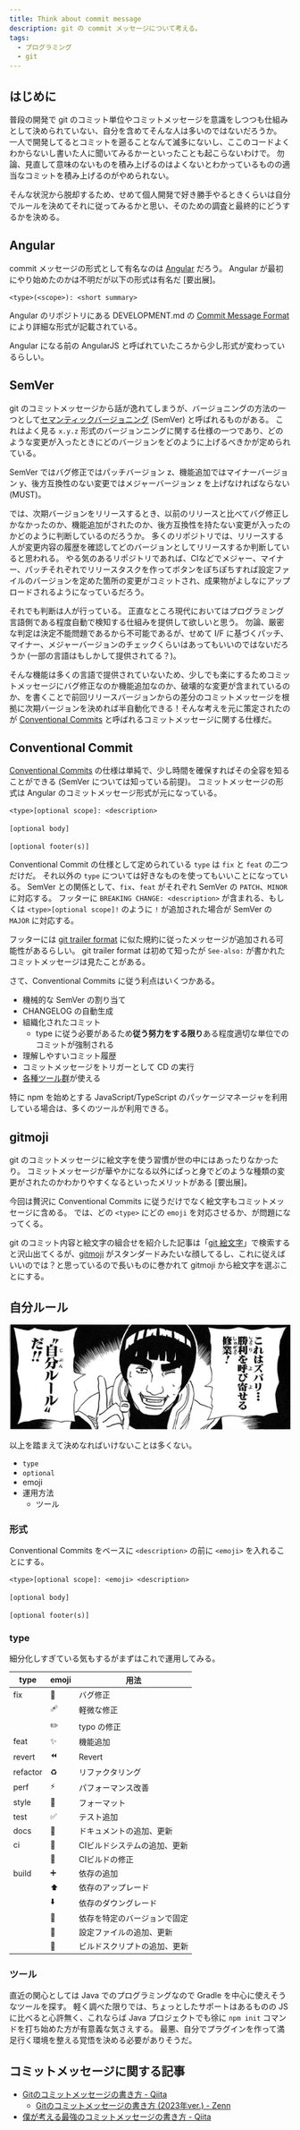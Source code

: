 ```yaml
---
title: Think about commit message
description: git の commit メッセージについて考える。
tags:
  - プログラミング
  - git
---
```


## はじめに

普段の開発で git のコミット単位やコミットメッセージを意識をしつつも仕組みとして決められていない、自分を含めてそんな人は多いのではないだろうか。
一人で開発してるとコミットを遡ることなんて滅多にないし、ここのコードよくわからないし書いた人に聞いてみるかーといったことも起こらないわけで。
勿論、見直して意味のないものを積み上げるのはよくないとわかっているものの適当なコミットを積み上げるのがやめられない。

そんな状況から脱却するため、せめて個人開発で好き勝手やるときくらいは自分でルールを決めてそれに従ってみるかと思い、そのための調査と最終的にどうするかを決める。

## Angular

commit メッセージの形式として有名なのは [Angular](https://angular.jp/) だろう。
Angular が最初にやり始めたのかは不明だが以下の形式は有名だ [要出展]。

```
<type>(<scope>): <short summary>
```

Angular のリポジトリにある DEVELOPMENT.md の [Commit Message Format](https://github.com/angular/angular/blob/main/CONTRIBUTING.md#-commit-message-format) により詳細な形式が記載されている。

Angular になる前の AngularJS と呼ばれていたころから少し形式が変わっているらしい。

## SemVer

git のコミットメッセージから話が逸れてしまうが、バージョニングの方法の一つとして[セマンティックバージョニング](https://semver.org/lang/ja/) (SemVer) と呼ばれるものがある。
これはよく見る `x.y.z` 形式のバージョンニングに関する仕様の一つであり、どのような変更が入ったときにどのバージョンをどのように上げるべきかが定められている。

SemVer ではバグ修正ではパッチバージョン z、機能追加ではマイナーバージョン y、後方互換性のない変更ではメジャーバージョン z を上げなければならない (MUST)。

では、次期バージョンをリリースするとき、以前のリリースと比べてバグ修正しかなかったのか、機能追加がされたのか、後方互換性を持たない変更が入ったのかどのように判断しているのだろうか。
多くのリポジトリでは、リリースする人が変更内容の履歴を確認してどのバージョンとしてリリースするか判断していると思われる。
やる気のあるリポジトリであれば、CIなどでメジャー、マイナー、パッチそれぞれでリリースタスクを作ってボタンをぽちぽちすれば設定ファイルのバージョンを定めた箇所の変更がコミットされ、成果物がよしなにアップロードされるようになっているだろう。

それでも判断は人が行っている。
正直なところ現代においてはプログラミング言語側である程度自動で検知する仕組みを提供して欲しいと思う。
勿論、厳密な判定は決定不能問題であるから不可能であるが、せめて I/F に基づくパッチ、マイナー、メジャーバージョンのチェックくらいはあってもいいのではないだろうか (一部の言語はもしかして提供されてる？)。

そんな機能は多くの言語で提供されていないため、少しでも楽にするためコミットメッセージにバグ修正なのか機能追加なのか、破壊的な変更が含まれているのか、を書くことで前回リリースバージョンからの差分のコミットメッセージを根拠に次期バージョンを決めれば半自動化できる！そんな考えを元に策定されたのが [Conventional Commits](https://www.conventionalcommits.org/ja/v1.0.0/) と呼ばれるコミットメッセージに関する仕様だ。

## Conventional Commit

[Conventional Commits](https://www.conventionalcommits.org/ja/v1.0.0/) の仕様は単純で、少し時間を確保すればその全容を知ることができる (SemVer については知っている前提)。
コミットメッセージの形式は Angular のコミットメッセージ形式が元になっている。

```
<type>[optional scope]: <description>

[optional body]

[optional footer(s)]
```

Conventional Commit の仕様として定められている `type` は `fix` と `feat` の二つだけだ。
それ以外の `type` については好きなものを使ってもいいことになっている。
SemVer との関係として、`fix`、`feat` がそれぞれ SemVer の `PATCH`、`MINOR` に対応する。
フッターに `BREAKING CHANGE: <description>` が含まれる、もしくは `<type>[optional scope]!` のように `!` が追加された場合が SemVer の `MAJOR` に対応する。

フッターには [git trailer format](https://git-scm.com/docs/git-interpret-trailers) に似た規約に従ったメッセージが追加される可能性があるらしい。
git trailer format は初めて知ったが `See-also:` が書かれたコミットメッセージは見たことがある。

さて、Conventional Commits に従う利点はいくつかある。

- 機械的な SemVer の割り当て
- CHANGELOG の自動生成
- 組織化されたコミット
  - type に従う必要があるため**従う努力をする限り**ある程度適切な単位でのコミットが強制される
- 理解しやすいコミット履歴
- コミットメッセージをトリガーとして CD の実行
- [各種ツール群](https://www.conventionalcommits.org/en/about/#tooling-for-conventional-commits)が使える

特に npm を始めとする JavaScript/TypeScript のパッケージマネージャを利用している場合は、多くのツールが利用できる。

## gitmoji

git のコミットメッセージに絵文字を使う習慣が世の中にはあったりなかったり。
コミットメッセージが華やかになる以外にぱっと身でどのような種類の変更がされたのかわかりやすくなるといったメリットがある [要出展]。

今回は贅沢に Conventional Commits に従うだけでなく絵文字もコミットメッセージに含める。
では、どの `<type>` にどの `emoji` を対応させるか、が問題になってくる。

git のコミット内容と絵文字の組合せを紹介した記事は「[git 絵文字](https://www.google.com/search?q=git+%E7%B5%B5%E6%96%87%E5%AD%97)」で検索すると沢山出てくるが、[gitmoji](https://gitmoji.dev/) がスタンダードみたいな顔してるし、これに従えばいいのでは？と思っているので長いものに巻かれて gitmoji から絵文字を選ぶことにする。

## 自分ルール

![自分ルール](./my-rule.png)

以上を踏まえて決めなればいけないことは多くない。

- `type`
- `optional`
- emoji
- 運用方法
  - ツール
  
### 形式

Conventional Commits をベースに `<description>` の前に `<emoji>` を入れることにする。

```
<type>[optional scope]: <emoji> <description>

[optional body]

[optional footer(s)]
```

### type

細分化しすぎている気もするがまずはこれで運用してみる。

| type     | emoji | 用法                         |
|----------|-------|------------------------------|
| fix      | 🐛    | バグ修正                     |
|          | 🩹    | 軽微な修正                   |
|          | ✏️     | typo の修正                  |
| feat     | ✨    | 機能追加                     |
| revert   | ⏪️    | Revert                       |
| refactor | ♻️     | リファクタリング             |
| perf     | ⚡️    | パフォーマンス改善           |
| style    | 🎨    | フォーマット                 |
| test     | ✅    | テスト追加                   |
| docs     | 📝    | ドキュメントの追加、更新     |
| ci       | 👷    | CIビルドシステムの追加、更新 |
|          | 💚    | CIビルドの修正               |
| build    | ➕    | 依存の追加                   |
|          | ⬆️     | 依存のアップレード           |
|          | ⬇️     | 依存のダウングレード         |
|          | 📌    | 依存を特定のバージョンで固定 |
|          | 🔧    | 設定ファイルの追加、更新     |
|          | 🔨    | ビルドスクリプトの追加、更新 |

### ツール

直近の関心としては Java でのプログラミングなので Gradle を中心に使えそうなツールを探す。
軽く調べた限りでは、ちょっとしたサポートはあるものの JS に比べると心許無く、これならば Java プロジェクトでも徐に `npm init` コマンドを打ち始めた方が有意義な気さえする。
最悪、自分でプラグインを作って満足行く環境を整える覚悟を決める必要がありそうだ。

## コミットメッセージに関する記事

- [Gitのコミットメッセージの書き方 - Qiita](https://qiita.com/itosho/items/9565c6ad2ffc24c09364)
  - [Gitのコミットメッセージの書き方 (2023年ver.) - Zenn](https://zenn.dev/itosho/articles/git-commit-message-2023)
- [僕が考える最強のコミットメッセージの書き方 - Qiita](https://qiita.com/konatsu_p/items/dfe199ebe3a7d2010b3e)
